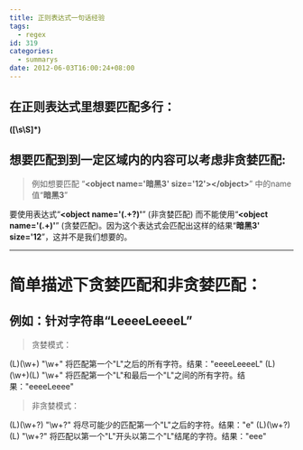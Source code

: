 ```yaml
---
title: 正则表达式一句话经验
tags:
  - regex
id: 319
categories:
  - summarys
date: 2012-06-03T16:00:24+08:00
---
```


## 在正则表达式里想要匹配多行：

**([\s\S]*)**

## 想要匹配到到一定区域内的内容可以考虑非贪婪匹配:

> 例如想要匹配 “**&lt;object name='暗黑3' size='12'&gt;&lt;/object&gt;**” 中的name值“**暗黑3**”

要使用表达式“**<object name='(.+?)'**” (非贪婪匹配)
  而不能使用“**<object name='(.+)'**” (贪婪匹配)。因为这个表达式会匹配出这样的结果“**暗黑3' size='12**”，这并不是我们想要的。

* * *

# 简单描述下贪婪匹配和非贪婪匹配：

## 例如：针对字符串“**LeeeeLeeeeL**”

> 贪婪模式：

(L)(\w+) "\w+" 将匹配第一个"L"之后的所有字符。结果："eeeeLeeeeL"
  (L)(\w+)(L) "\w+" 将匹配第一个"L"和最后一个"L"之间的所有字符。结果："eeeeLeeee"

> 非贪婪模式：

(L)(\w+?) "\w+?" 将尽可能少的匹配第一个"L"之后的字符。结果："e"
  (L)(\w+?)(L) "\w+?" 将匹配以第一个"L"开头以第二个"L"结尾的字符。结果："eee"